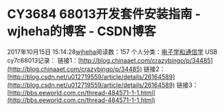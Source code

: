 # CY3684 68013开发套件安装指南 - wjheha的博客 - CSDN博客
2017年10月15日 15:14:28[wjheha](https://me.csdn.net/wjheha)阅读数：157
个人分类：[电子学和通信学](https://blog.csdn.net/wjheha/article/category/6923253)
USB  cy7c68013记录： 
链接1：[http://blog.chinaaet.com/crazybingo/p/34485](http://blog.chinaaet.com/crazybingo/p/34485)
链接2：[http://blog.csdn.net/u012719559/article/details/26164589](http://blog.csdn.net/u012719559/article/details/26164589)
链接3：[http://bbs.eeworld.com.cn/thread-484571-1-1.html](http://bbs.eeworld.com.cn/thread-484571-1-1.html)
